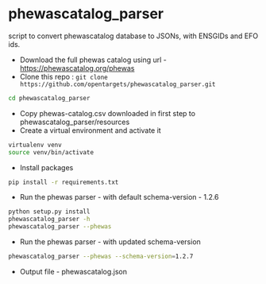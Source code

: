# phewascatalog_parser
script to convert phewascatalog database to JSONs, with ENSGIDs and EFO ids.

* Download the full phewas catalog using url - https://phewascatalog.org/phewas
* Clone this repo :  `git clone https://github.com/opentargets/phewascatalog_parser.git`

```sh
cd phewascatalog_parser
```

* Copy phewas-catalog.csv downloaded in first step to phewascatalog_parser/resources
* Create a virtual environment and activate it
```sh
virtualenv venv
source venv/bin/activate
```

* Install packages
```sh
pip install -r requirements.txt
```

* Run the phewas parser - with default schema-version - 1.2.6

```sh
python setup.py install
phewascatalog_parser -h
phewascatalog_parser --phewas
```

* Run the phewas parser - with updated schema-version
```sh
phewascatalog_parser --phewas --schema-version=1.2.7
```

* Output file - phewascatalog.json
